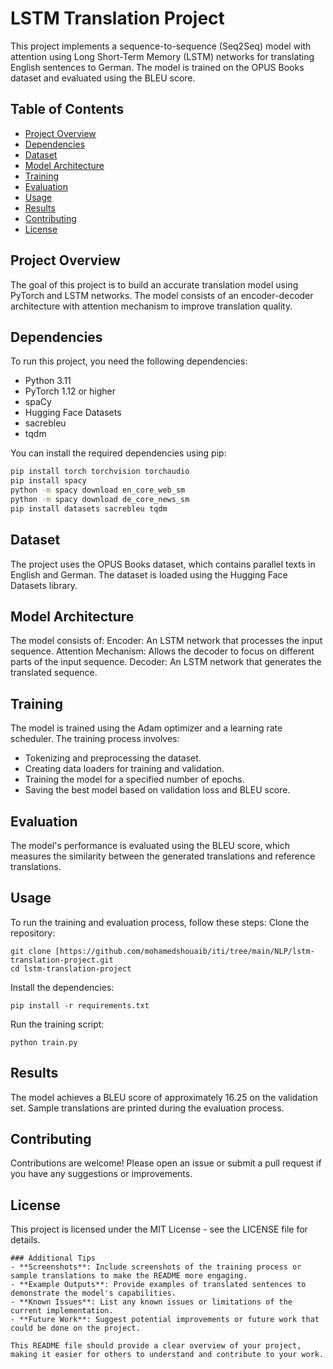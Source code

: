 # LSTM Translation Project

This project implements a sequence-to-sequence (Seq2Seq) model with attention using Long Short-Term Memory (LSTM) networks for translating English sentences to German. The model is trained on the OPUS Books dataset and evaluated using the BLEU score.

## Table of Contents
- [Project Overview](#project-overview)
- [Dependencies](#dependencies)
- [Dataset](#dataset)
- [Model Architecture](#model-architecture)
- [Training](#training)
- [Evaluation](#evaluation)
- [Usage](#usage)
- [Results](#results)
- [Contributing](#contributing)
- [License](#license)

## Project Overview
The goal of this project is to build an accurate translation model using PyTorch and LSTM networks. The model consists of an encoder-decoder architecture with attention mechanism to improve translation quality.

## Dependencies
To run this project, you need the following dependencies:
- Python 3.11
- PyTorch 1.12 or higher
- spaCy
- Hugging Face Datasets
- sacrebleu
- tqdm

You can install the required dependencies using pip:
```bash
pip install torch torchvision torchaudio
pip install spacy
python -m spacy download en_core_web_sm
python -m spacy download de_core_news_sm
pip install datasets sacrebleu tqdm 
```

## Dataset
The project uses the OPUS Books dataset, which contains parallel texts in English and German. The dataset is loaded using the Hugging Face Datasets library.


## Model Architecture
The model consists of:
Encoder: An LSTM network that processes the input sequence.
Attention Mechanism: Allows the decoder to focus on different parts of the input sequence.
Decoder: An LSTM network that generates the translated sequence.


## Training
The model is trained using the Adam optimizer and a learning rate scheduler. The training process involves:
- Tokenizing and preprocessing the dataset.
- Creating data loaders for training and validation.
- Training the model for a specified number of epochs.
- Saving the best model based on validation loss and BLEU score.


## Evaluation
The model's performance is evaluated using the BLEU score, which measures the similarity between the generated translations and reference translations.


## Usage
To run the training and evaluation process, follow these steps:
Clone the repository:
```
git clone [https://github.com/mohamedshouaib/iti/tree/main/NLP/lstm-translation-project.git
cd lstm-translation-project
```
Install the dependencies:
```
pip install -r requirements.txt
```
Run the training script:
```
python train.py
```


## Results
The model achieves a BLEU score of approximately 16.25 on the validation set. Sample translations are printed during the evaluation process.


## Contributing
Contributions are welcome! Please open an issue or submit a pull request if you have any suggestions or improvements.


## License
This project is licensed under the MIT License - see the LICENSE file for details.
```
### Additional Tips
- **Screenshots**: Include screenshots of the training process or sample translations to make the README more engaging.
- **Example Outputs**: Provide examples of translated sentences to demonstrate the model's capabilities.
- **Known Issues**: List any known issues or limitations of the current implementation.
- **Future Work**: Suggest potential improvements or future work that could be done on the project.

This README file should provide a clear overview of your project, making it easier for others to understand and contribute to your work.
```



